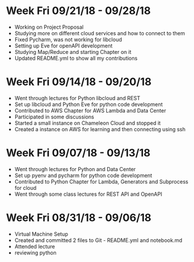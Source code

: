 # Week Fri 09/21/18 - 09/28/18
* Working on Project Proposal
* Studying more on different cloud services and how to connect to them
* Fixed Pycharm, was not working for libcloud 
* Setting up Eve for openAPI development
* Studying Map/Reduce and starting Chapter on it
* Updated README.yml to show all my contributions

# Week Fri 09/14/18 - 09/20/18
* Went through lectures for Python libcloud and REST
* Set up libcloud and Python Eve for python code development
* Contributed to AWS Chapter for AWS Lambda and Data Center
* Participated in some discussions
* Started a small instance on Chameleon Cloud and stopped it
* Created a instance on AWS for learning and then connecting using ssh

# Week Fri 09/07/18 - 09/13/18
* Went through lectures for Python and Data Center
* Set up pyenv and pycharm for python code development
* Contributed to Python Chapter for Lambda, Generators and Subprocess for cloud
* Went through some class lectures for REST API and OpenAPI

# Week Fri 08/31/18 - 09/06/18
* Virtual Machine Setup
* Created and committed 2 files to Git - README.yml and notebook.md
* Attended lecture
* reviewing python



